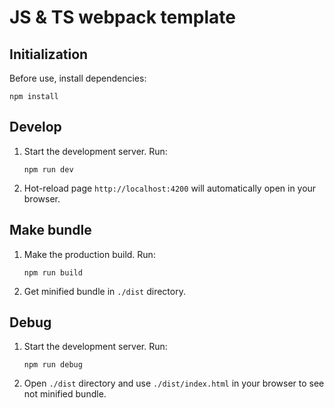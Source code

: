 # JS & TS webpack template

## Initialization
Before use, install dependencies:
```shell
npm install
```

## Develop
1. Start the development server. Run:
    ```shell
    npm run dev
    ```
2. Hot-reload page `http://localhost:4200` will automatically open in your browser.

## Make bundle
1. Make the production build. Run:
    ```shell
    npm run build
    ```
2. Get minified bundle in `./dist` directory.

## Debug
1. Start the development server. Run:
    ```shell
    npm run debug
    ```
2. Open `./dist` directory and use `./dist/index.html` in your browser to see not minified bundle.

